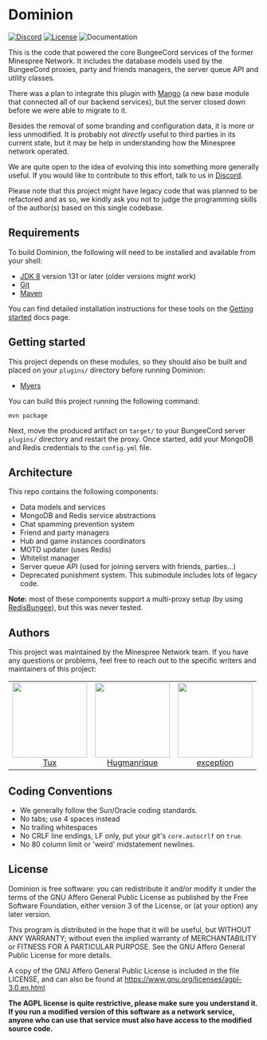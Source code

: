 # Dominion

[![Discord](https://img.shields.io/discord/352874955957862402.svg)](https://discord.gg/KUFmKXN)
[![License](https://img.shields.io/github/license/Minespree/Dominion.svg)](LICENSE)
![Documentation](https://img.shields.io/badge/docs-javadocs-green.svg)

This is the code that powered the core BungeeCord services of the former Minespree Network. It includes the database models used by the BungeeCord proxies, party and friends managers, the server queue API and utility classes.

There was a plan to integrate this plugin with [Mango](https://github.com/Minespree/Mango) (a new base module that connected all of our backend services), but the server closed down before we were able to migrate to it.

Besides the removal of some branding and configuration data, it is more or less unmodified. It is probably not _directly_ useful to third parties in its current state, but it may be help in understanding how the Minespree network operated.

We are quite open to the idea of evolving this into something more generally useful. If you would like to contribute to this effort, talk to us in [Discord](https://discord.gg/KUFmKXN).

Please note that this project might have legacy code that was planned to be refactored and as so, we kindly ask you not to judge the programming skills of the author(s) based on this single codebase.

## Requirements

To build Dominion, the following will need to be installed and available from your shell:

* [JDK 8](http://www.oracle.com/technetwork/java/javase/downloads/jdk8-downloads-2133151.html) version 131 or later (older versions _might_ work)
* [Git](https://git-scm.com/)
* [Maven](https://maven.apache.org/)

You can find detailed installation instructions for these tools on the [Getting started](https://github.com/Minespree/Docs/blob/master/setup/DEPENDENCIES.md) docs page.

## Getting started

This project depends on these modules, so they should also be built and placed on your `plugins/` directory before running Dominion:

* [Myers](https://github.com/Minespree/Myers)

You can build this project running the following command:

```
mvn package
```

Next, move the produced artifact on `target/` to your BungeeCord server `plugins/` directory and restart the proxy. Once started, add your MongoDB and Redis credentials to the `config.yml` file.

## Architecture

This repo contains the following components:

* Data models and services
* MongoDB and Redis service abstractions
* Chat spamming prevention system
* Friend and party managers
* Hub and game instances coordinators
* MOTD updater (uses Redis)
* Whitelist manager
* Server queue API (used for joining servers with friends, parties...)
* Deprecated punishment system. This submodule includes lots of legacy code.

**Note:** most of these components support a multi-proxy setup (by using [RedisBungee](https://github.com/minecrafter/RedisBungee)), but this was never tested.

## Authors

This project was maintained by the Minespree Network team. If you have any questions or problems, feel free to reach out to the specific writers and maintainers of this project:

<table>
  <tbody>
    <tr>
      <td align="center">
          <a href="https://github.com/astei">
            <img width="150" height="150" src="https://github.com/astei.png?v=3&s=150">
            </br>
            Tux
          </a>
        </td>
      <td align="center">
          <a href="https://github.com/hugmanrique">
            <img width="150" height="150" src="https://github.com/hugmanrique.png?v=3&s=150">
            </br>
            Hugmanrique
          </a>
        </td>
      <td align="center">
          <a href="https://github.com/exception">
            <img width="150" height="150" src="https://github.com/exception.png?v=3&s=150">
            </br>
            exception
          </a>
        </td>
    </tr>
  <tbody>
</table>

## Coding Conventions

* We generally follow the Sun/Oracle coding standards.
* No tabs; use 4 spaces instead
* No trailing whitespaces
* No CRLF line endings, LF only, put your git's `core.autocrlf` on `true`.
* No 80 column limit or 'weird' midstatement newlines.

## License

Dominion is free software: you can redistribute it and/or modify it under the terms of the GNU Affero General Public License as published by the Free Software Foundation, either version 3 of the License, or (at your option) any later version.
                                
This program is distributed in the hope that it will be useful, but WITHOUT ANY WARRANTY; without even the implied warranty of MERCHANTABILITY or FITNESS FOR A PARTICULAR PURPOSE. See the GNU Affero General Public License for more details.

A copy of the GNU Affero General Public License is included in the file LICENSE, and can also be found at https://www.gnu.org/licenses/agpl-3.0.en.html

**The AGPL license is quite restrictive, please make sure you understand it. If you run a modified version of this software as a network service, anyone who can use that service must also have access to the modified source code.**